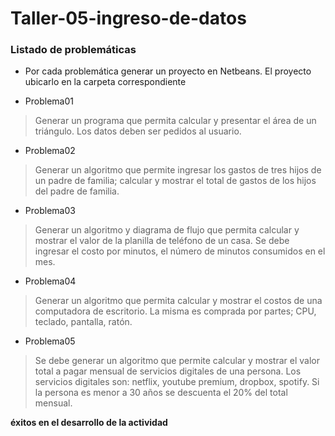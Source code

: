 # Taller-05-ingreso-de-datos

### Listado de problemáticas
- Por cada problemática generar un proyecto en Netbeans. El proyecto ubicarlo en la carpeta correspondiente

* Problema01
> Generar un programa que permita calcular y presentar el área de un triángulo. Los datos deben ser pedidos al usuario.
* Problema02
> Generar un algoritmo que permite ingresar los gastos de tres hijos de un padre de familia; calcular y  mostrar el total de gastos de los hijos del padre de familia.
* Problema03
> Generar un algoritmo y diagrama de flujo que permita calcular y mostrar el valor de la planilla de teléfono de un casa. Se debe ingresar el costo por minutos, el número de minutos consumidos en el mes.
* Problema04
> Generar un algoritmo que permita calcular y mostrar el costos de una computadora de escritorio. La misma es comprada por partes; CPU, teclado, pantalla, ratón.
* Problema05
> Se debe generar un algoritmo que permite calcular y mostrar el valor total a pagar mensual de servicios digitales de una persona. Los servicios digitales son: netflix, youtube premium, dropbox, spotify. Si la persona es menor a 30 años se descuenta el 20% del total mensual.


**éxitos en el desarrollo de la actividad**
